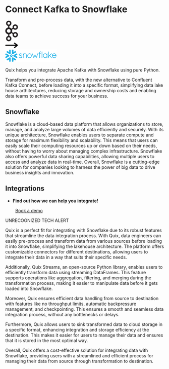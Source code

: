 # Connect Kafka to Snowflake

<div class="connect-images cards blog-grid-card" markdown>
<div>
<img src="../images/kafka_logo.png" width="40px" />
</div>
<div>
<img src="../images/arrow.svg" width="40px" />
</div>
<div>
<img src="./images/snowflake_1.jpg" />
</div>
</div>

Quix helps you integrate Apache Kafka with Snowflake using pure Python.

Transform and pre-process data, with the new alternative to Confluent Kafka Connect, before loading it into a specific format, simplifying data lake house arthitectures, reducing storage and ownership costs and enabling data teams to achieve success for your business.

## Snowflake

Snowflake is a cloud-based data platform that allows organizations to store, manage, and analyze large volumes of data efficiently and securely. With its unique architecture, Snowflake enables users to separate compute and storage for maximum flexibility and scalability. This means that users can easily scale their computing resources up or down based on their needs, without having to worry about managing complex infrastructure. Snowflake also offers powerful data sharing capabilities, allowing multiple users to access and analyze data in real-time. Overall, Snowflake is a cutting-edge solution for companies looking to harness the power of big data to drive business insights and innovation.

## Integrations

<div class="grid cards" markdown>

- __Find out how we can help you integrate!__

    <a class="md-button md-button--primary" href="https://share.hsforms.com/1iW0TmZzKQMChk0lxd_tGiw4yjw2?__hstc=175542013.2303933fbd746c0ac86d9ccbe9bc9100.1728383268831.1729603416735.1729620918855.31&__hssc=175542013.1.1729620918855&__hsfp=2132701734" target="_blank" style="margin:.5rem;">Book a demo</a>

</div>


UNRECOGNIZED TECH ALERT

Quix is a perfect fit for integrating with Snowflake due to its robust features that streamline the data integration process. With Quix, data engineers can easily pre-process and transform data from various sources before loading it into Snowflake, simplifying the lakehouse architecture. The platform offers customizable connectors for different destinations, allowing users to integrate their data in a way that suits their specific needs.

Additionally, Quix Streams, an open-source Python library, enables users to efficiently transform data using streaming DataFrames. This feature supports operations like aggregation, filtering, and merging during the transformation process, making it easier to manipulate data before it gets loaded into Snowflake.

Moreover, Quix ensures efficient data handling from source to destination with features like no throughput limits, automatic backpressure management, and checkpointing. This ensures a smooth and seamless data integration process, without any bottlenecks or delays.

Furthermore, Quix allows users to sink transformed data to cloud storage in a specific format, enhancing integration and storage efficiency at the destination. This makes it easier for users to manage their data and ensures that it is stored in the most optimal way.

Overall, Quix offers a cost-effective solution for integrating data with Snowflake, providing users with a streamlined and efficient process for managing their data from source through transformation to destination.

